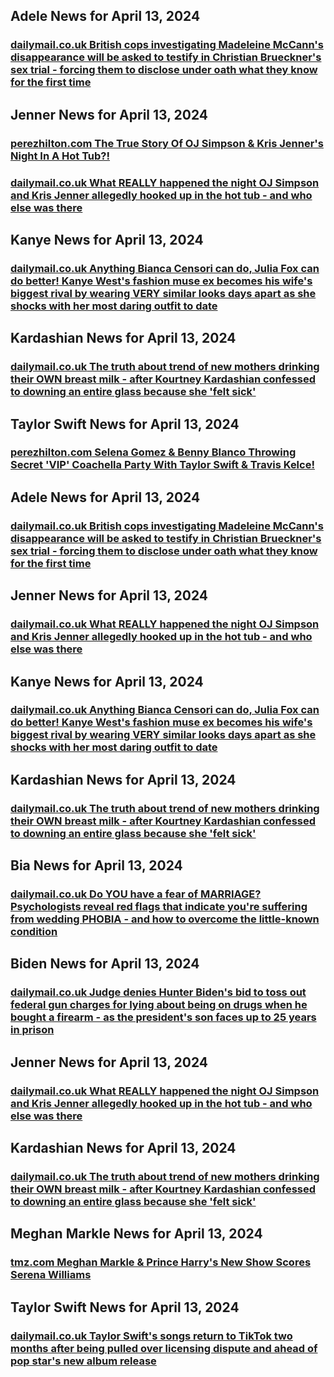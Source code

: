 ## Adele News for April 13, 2024

### [**dailymail.co.uk** 	British cops investigating Madeleine McCann's disappearance will be asked to testify in Christian Brueckner's sex trial - forcing them to disclose under oath what they know for the first time](https://www.dailymail.co.uk/news/article-13300605/british-cops-investigating-madeeleine-mccann-disappearance-testify-christian-brueckner-sex-trial.html?ns_mchannel=rss&amp;ito=1490&amp;ns_campaign=1490)


## Jenner News for April 13, 2024

### [**perezhilton.com** The True Story Of OJ Simpson &amp; Kris Jenner's Night In A Hot Tub?!](https://perezhilton.com/oj-simpson-kris-jenner-hot-tub-incident-explained/)

### [**dailymail.co.uk** 	What REALLY happened the night OJ Simpson and Kris Jenner allegedly hooked up in the hot tub - and who else was there](https://www.dailymail.co.uk/tvshowbiz/article-13301695/What-really-happened-night-OJ-Simpson-Kris-Jenner-hot-tub-hookup.html?ns_mchannel=rss&amp;ito=1490&amp;ns_campaign=1490)


## Kanye News for April 13, 2024

### [**dailymail.co.uk** 	Anything Bianca Censori can do, Julia Fox can do better! Kanye West's fashion muse ex becomes his wife's biggest rival by wearing VERY similar looks days apart as she shocks with her most daring outfit to date](https://www.dailymail.co.uk/tvshowbiz/article-13301045/Anything-Bianca-Censori-Julia-Fox-better-Kayne-Wests-fashion-muse-ex-wifes-biggest-rival-wearing-similar-looks-days-apart-shocks-daring-outfit-date.html?ns_mchannel=rss&amp;ito=1490&amp;ns_campaign=1490)


## Kardashian News for April 13, 2024

### [**dailymail.co.uk** 	The truth about trend of new mothers drinking their OWN breast milk - after Kourtney Kardashian confessed to downing an entire glass because she 'felt sick'](https://www.dailymail.co.uk/health/article-13297727/Kardashian-backed-trend-drinking-breast-milk.html?ns_mchannel=rss&amp;ito=1490&amp;ns_campaign=1490)


## Taylor Swift News for April 13, 2024

### [**perezhilton.com** Selena Gomez &amp; Benny Blanco Throwing Secret 'VIP' Coachella Party With Taylor Swift &amp; Travis Kelce!](https://perezhilton.com/selena-gomez-benny-blanco-vip-coachella-party-taylor-swift-travis-kelce/)


## Adele News for April 13, 2024

### [**dailymail.co.uk** 	British cops investigating Madeleine McCann's disappearance will be asked to testify in Christian Brueckner's sex trial - forcing them to disclose under oath what they know for the first time](https://www.dailymail.co.uk/news/article-13300605/british-cops-investigating-madeeleine-mccann-disappearance-testify-christian-brueckner-sex-trial.html?ns_mchannel=rss&amp;ito=1490&amp;ns_campaign=1490)


## Jenner News for April 13, 2024

### [**dailymail.co.uk** 	What REALLY happened the night OJ Simpson and Kris Jenner allegedly hooked up in the hot tub - and who else was there](https://www.dailymail.co.uk/tvshowbiz/article-13301695/What-really-happened-night-OJ-Simpson-Kris-Jenner-hot-tub-hookup.html?ns_mchannel=rss&amp;ito=1490&amp;ns_campaign=1490)


## Kanye News for April 13, 2024

### [**dailymail.co.uk** 	Anything Bianca Censori can do, Julia Fox can do better! Kanye West's fashion muse ex becomes his wife's biggest rival by wearing VERY similar looks days apart as she shocks with her most daring outfit to date](https://www.dailymail.co.uk/tvshowbiz/article-13301045/Anything-Bianca-Censori-Julia-Fox-better-Kayne-Wests-fashion-muse-ex-wifes-biggest-rival-wearing-similar-looks-days-apart-shocks-daring-outfit-date.html?ns_mchannel=rss&amp;ito=1490&amp;ns_campaign=1490)


## Kardashian News for April 13, 2024

### [**dailymail.co.uk** 	The truth about trend of new mothers drinking their OWN breast milk - after Kourtney Kardashian confessed to downing an entire glass because she 'felt sick'](https://www.dailymail.co.uk/health/article-13297727/Kardashian-backed-trend-drinking-breast-milk.html?ns_mchannel=rss&amp;ito=1490&amp;ns_campaign=1490)


## Bia News for April 13, 2024

### [**dailymail.co.uk** 	Do YOU have a fear of MARRIAGE? Psychologists reveal red flags that indicate you're suffering from wedding PHOBIA - and how to overcome the little-known condition](https://www.dailymail.co.uk/femail/article-13277019/fear-marriage-psychologists-red-flags-phobia-condition.html?ns_mchannel=rss&amp;ito=1490&amp;ns_campaign=1490)


## Biden News for April 13, 2024

### [**dailymail.co.uk** 	Judge denies Hunter Biden's bid to toss out federal gun charges for lying about being on drugs when he bought a firearm - as the president's son faces up to 25 years in prison](https://www.dailymail.co.uk/news/article-13303477/Judge-denies-Hunter-Bidens-bid-toss-federal-gun-charges-lying-drugs-bought-firearm-prison.html?ns_mchannel=rss&amp;ito=1490&amp;ns_campaign=1490)


## Jenner News for April 13, 2024

### [**dailymail.co.uk** 	What REALLY happened the night OJ Simpson and Kris Jenner allegedly hooked up in the hot tub - and who else was there](https://www.dailymail.co.uk/tvshowbiz/article-13301695/What-really-happened-night-OJ-Simpson-Kris-Jenner-hot-tub-hookup.html?ns_mchannel=rss&amp;ito=1490&amp;ns_campaign=1490)


## Kardashian News for April 13, 2024

### [**dailymail.co.uk** 	The truth about trend of new mothers drinking their OWN breast milk - after Kourtney Kardashian confessed to downing an entire glass because she 'felt sick'](https://www.dailymail.co.uk/health/article-13297727/Kardashian-backed-trend-drinking-breast-milk.html?ns_mchannel=rss&amp;ito=1490&amp;ns_campaign=1490)


## Meghan Markle News for April 13, 2024

### [**tmz.com** Meghan Markle &amp; Prince Harry's New Show Scores Serena Williams](https://www.tmz.com/2024/04/12/meghan-markle-prince-harry-new-show-serena-williams-set-polo-netflix/)


## Taylor Swift News for April 13, 2024

### [**dailymail.co.uk** 	Taylor Swift's songs return to TikTok two months after being pulled over licensing dispute and ahead of pop star's new album release](https://www.dailymail.co.uk/tvshowbiz/article-13303449/Taylor-Swifts-songs-return-TikTok-licensing-dispute.html?ns_mchannel=rss&amp;ito=1490&amp;ns_campaign=1490)


